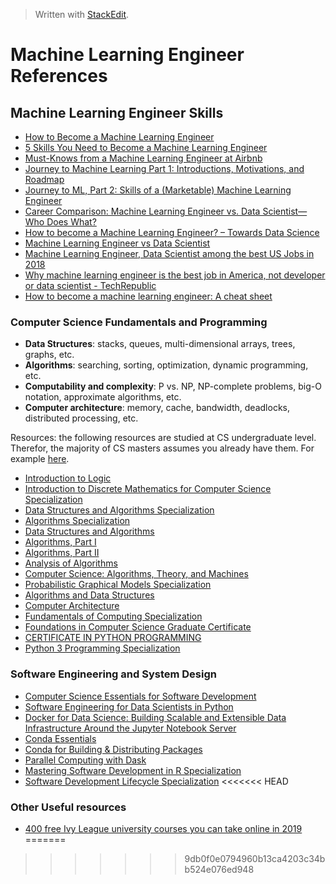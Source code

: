 > Written with [StackEdit](https://stackedit.io/).

# Machine Learning Engineer References

## Machine Learning Engineer Skills
- [How to Become a Machine Learning Engineer](https://www.springboard.com/blog/how-to-become-a-machine-learning-engineer/)
- [5 Skills You Need to Become a Machine Learning Engineer](https://blog.udacity.com/2016/04/5-skills-you-need-to-become-a-machine-learning-engineer.html)
- [Must-Knows from a Machine Learning Engineer at Airbnb](https://www.coursereport.com/blog/tips-from-a-machine-learning-engineer-at-airbnb)
- [Journey to Machine Learning Part 1: Introductions, Motivations, and Roadmap](https://towardsdatascience.com/journey-to-machine-learning-part-1-introductions-motivations-and-roadmap-35a438f1e126)
- [Journey to ML, Part 2: Skills of a (Marketable) Machine Learning Engineer](https://medium.com/@matthewmcateer/journey-to-ml-part-2-skills-of-a-marketable-machine-learning-engineer-dcff8b240e21)
- [Career Comparison: Machine Learning Engineer vs. Data Scientist—Who Does What?](https://www.springboard.com/blog/machine-learning-engineer-vs-data-scientist/)
- [How to become a Machine Learning Engineer? – Towards Data Science](https://towardsdatascience.com/how-to-become-a-machine-learning-engineer-ce81821a025f)
- [Machine Learning Engineer vs Data Scientist](https://www.edureka.co/blog/machine-learning-engineer-vs-data-scientists/)
- [Machine Learning Engineer, Data Scientist among the best US Jobs in 2018](https://www.kdnuggets.com/2018/04/machine-learning-engineer-data-scientist-best-jobs.html)
- [Why machine learning engineer is the best job in America, not developer or data scientist - TechRepublic](https://www.techrepublic.com/article/why-machine-learning-engineer-is-the-best-job-in-america-not-developer-or-data-scientist/)
- [How to become a machine learning engineer: A cheat sheet](https://www.techrepublic.com/article/how-to-become-a-machine-learning-engineer-a-cheat-sheet/)


### Computer Science Fundamentals and Programming

- **Data Structures**: stacks, queues, multi-dimensional arrays, trees, graphs, etc.
- **Algorithms**: searching, sorting, optimization, dynamic programming, etc.
- **Computability and complexity**: P vs. NP, NP-complete problems, big-O notation, approximate algorithms, etc.
- **Computer architecture**: memory, cache, bandwidth, deadlocks, distributed processing, etc.

Resources: the following resources are studied at CS undergraduate level. Therefor, the majority of CS masters assumes you already have them. For example [here](https://www.edx.org/masters/online-master-science-computer-science-utaustinx).

- [Introduction to Logic](https://www.coursera.org/learn/logic-introduction)
- [Introduction to Discrete Mathematics for Computer Science Specialization](https://www.coursera.org/specializations/discrete-mathematics)
- [Data Structures and Algorithms Specialization](https://www.coursera.org/specializations/data-structures-algorithms)
- [Algorithms Specialization](https://www.coursera.org/specializations/algorithms)
- [Data Structures and Algorithms](https://online-learning.harvard.edu/course/data-structures-and-algorithms?delta=0)
- [Algorithms, Part I](https://www.coursera.org/learn/algorithms-part1)
- [Algorithms, Part II](https://www.coursera.org/learn/algorithms-part2)
- [Analysis of Algorithms](https://www.coursera.org/learn/analysis-of-algorithms)
- [Computer Science: Algorithms, Theory, and Machines](https://www.coursera.org/learn/cs-algorithms-theory-machines)
- [Probabilistic Graphical Models Specialization](https://www.coursera.org/specializations/probabilistic-graphical-models)
- [Algorithms and Data Structures](https://www.edx.org/micromasters/ucsandiegox-algorithms-and-data-structures)
- [Computer Architecture](https://www.coursera.org/learn/comparch)
- [Fundamentals of Computing Specialization](https://www.coursera.org/specializations/computer-fundamentals)
- [Foundations in Computer Science Graduate Certificate](https://online.stanford.edu/programs/foundations-computer-science-graduate-certificate)
- [CERTIFICATE IN PYTHON PROGRAMMING](https://www.pce.uw.edu/certificates/python-programming)
- [Python 3 Programming Specialization](https://www.coursera.org/specializations/python-3-programming)

### Software Engineering and System Design

- [Computer Science Essentials for Software Development](https://www.edx.org/professional-certificate/computer-science-essentials-software)
- [Software Engineering for Data Scientists in Python](https://www.datacamp.com/courses/software-engineering-for-data-scientists-in-python)
- [Docker for Data Science: Building Scalable and Extensible Data Infrastructure Around the Jupyter Notebook Server](https://www.amazon.com/Docker-Data-Science-Extensible-Infrastructure/dp/1484230116/ref=sr_1_2?crid=1O8EBNE9SGEDH&keywords=docker+for+data+science&qid=1554905049&s=gateway&sprefix=docker+for+data%2Caps%2C136&sr=8-2)
- [Conda Essentials](https://www.datacamp.com/courses/conda-essentials)
- [Conda for Building & Distributing Packages](https://www.datacamp.com/courses/conda-for-building-distributing-packages)
- [Parallel Computing with Dask](https://www.datacamp.com/courses/parallel-computing-with-dask)
- [Mastering Software Development in R Specialization](https://www.coursera.org/specializations/r?)
- [Software Development Lifecycle Specialization](https://www.coursera.org/specializations/software-development-lifecycle?)
<<<<<<< HEAD

### Other Useful resources

- [400 free Ivy League university courses you can take online in 2019](https://qz.com/1514408/400-free-ivy-league-university-courses-you-can-take-online-in-2019/)
=======
<!--stackedit_data:
eyJoaXN0b3J5IjpbNTIxMjMxMzE0XX0=
-->
>>>>>>> 9db0f0e0794960b13ca4203c34bb524e076ed948

